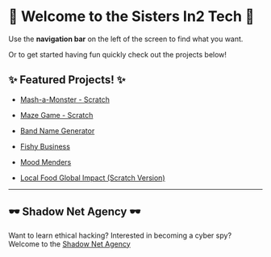 # 💖 **Welcome to the Sisters In2 Tech** 💖

Use the **navigation bar** on the left of the screen to find what you want.

Or to get started having fun quickly check out the projects below!

## ✨ Featured Projects! ✨

- [Mash-a-Monster - Scratch](https://drive.google.com/file/d/1N9YNzPlBizEZBeDx3M_LHiEeqtT-6Ngh/view?usp=sharing)

- [Maze Game - Scratch](https://drive.google.com/file/d/1O5gbvO3mqDqgd2R5YbHlMBzKDEWwImN4/view?usp=sharing)

- [Band Name Generator](../python/project-ideas/band-name-generator-python-project.md)

- [Fishy Business](../digital-changemakers/project-ideas/fishy-business-project.md)

- [Mood Menders](../digital-changemakers/project-ideas/mood-menders.md)

- [Local Food Global Impact (Scratch Version)](../digital-changemakers/project-ideas/local-food-global-impact-scratch-project.md)

---

## 🕶️ Shadow Net Agency 🕶️

Want to learn ethical hacking? Interested in becoming a cyber spy? Welcome to the [Shadow Net Agency](../shadow-net-agency/sna-landing.md)
